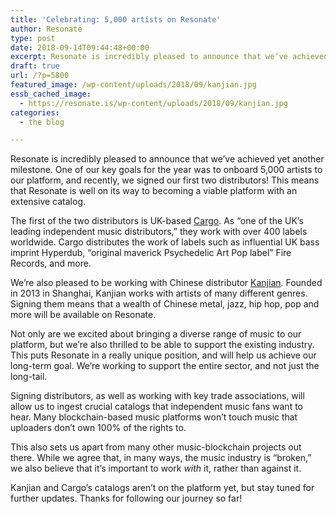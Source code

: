 ```yaml
---
title: 'Celebrating: 5,000 artists on Resonate'
author: Resonate
type: post
date: 2018-09-14T09:44:48+00:00
excerpt: Resonate is incredibly pleased to announce that we’ve achieved yet another milestone. One of our key goals for the year was to onboard 5,000 artists to our platform, and recently, we signed our first two distributors!
draft: true
url: /?p=5800
featured_image: /wp-content/uploads/2018/09/kanjian.jpg
essb_cached_image:
  - https://resonate.is/wp-content/uploads/2018/09/kanjian.jpg
categories:
  - the blog

---
```

<p class="p1">
  <span class="s1">Resonate is incredibly pleased to announce that we’ve achieved yet another milestone. One of our key goals for the year was to onboard 5,000 artists to our platform, and recently, we signed our first two distributors! This means that Resonate is well on its way to becoming a viable platform with an extensive catalog.</span>
</p>

<p class="p1">
  <span class="s1">The first of the two distributors is UK-based <a href="http://www.cargorecords.co.uk/" target="_blank" rel="noopener">Cargo</a>. As “<span class="s2">one of the UK’s leading independent music distributors</span>,” they work with over 400 labels worldwide. Cargo distributes the work of labels such as influential UK bass imprint Hyperdub, “original maverick Psychedelic Art Pop label” Fire Records, and more. </span>
</p>

<p class="p1">
  <span class="s1">We’re also pleased to be working with Chinese distributor <a href="https://kanjian.com" target="_blank" rel="noopener">Kanjian</a>. Founded in 2013 in Shanghai, Kanjian works with artists of many different genres. Signing them means that a wealth of Chinese metal, jazz, hip hop, pop and more will be available on Resonate.</span>
</p>

<p class="p1">
  <span class="s1">Not only are we excited about bringing a diverse range of music to our platform, but we’re also thrilled to be able to support the existing industry. This puts Resonate in a really unique position, and will help us achieve our long-term goal. We’re working to support the entire sector, and not just the long-tail. </span>
</p>

<p class="p1">
  <span class="s1">Signing distributors, as well as working with key trade associations, will allow us to ingest crucial catalogs that independent music fans want to hear. Many blockchain-based music platforms won’t touch music that uploaders don’t own 100% of the rights to.</span>
</p>

<p class="p1">
  <span class="s1">This also sets us apart from many other music-blockchain projects out there. While we agree that, in many ways, the music industry is “broken,” we also believe that it’s important to work <i>with </i>it, rather than against it.</span>
</p>

Kanjian and Cargo&#8217;s catalogs aren&#8217;t on the platform yet, but stay tuned for further updates. Thanks for following our journey so far!